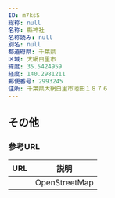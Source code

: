 ```yaml
---
ID: m7ksS
総称: null
名称: 縣神社
名称読み: null
別名: null
都道府県: 千葉県
区域: 大網白里市
緯度: 35.5424959
経度: 140.2981211
郵便番号: 2993245
住所: 千葉県大網白里市池田１８７６
---
```


## その他

### 参考URL

| URL | 説明          |
| --- | ------------- |
|     | OpenStreetMap |
